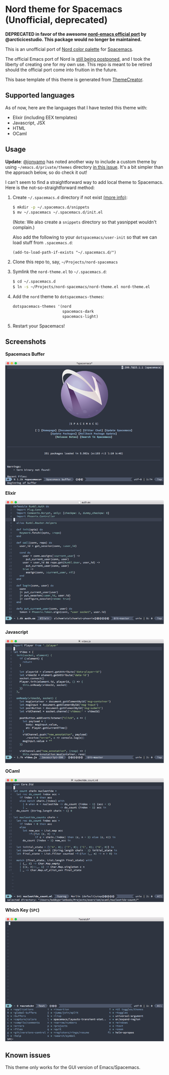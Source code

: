 # Nord theme for Spacemacs (Unofficial, deprecated)

**DEPRECATED in favor of the awesome [nord-emacs official port](https://github.com/arcticicestudio/nord-emacs) by @arcticicestudio. This package would no longer be maintained.**

This is an unofficial port of [Nord color palette](https://github.com/arcticicestudio/nord) for [Spacemacs](https://github.com/syl20bnr/spacemacs).

The official Emacs port of Nord is [still being postponed](https://github.com/arcticicestudio/nord/issues/6), and I took the liberty of creating one for my own use. This repo is meant to be retired should the official port come into fruition in the future.

This base template of this theme is generated from [ThemeCreator](https://github.com/mswift42/themecreator).

## Supported languages

As of now, here are the languages that I have tested this theme with:

* Elixir (including EEX templates)
* Javascript, JSX
* HTML
* OCaml

## Usage

**Update**: [@jonyamo](https://github.com/jonyamo) has noted another way to include a custom theme by using `~/emacs.d/private/themes` directory [in this issue](https://github.com/bobbypriambodo/nord-spacemacs/issues/1). It's a bit simpler than the approach below, so do check it out!

I can't seem to find a straightforward way to add local theme to Spacemacs. Here is the not-so-straightforward method:

1. Create `~/.spacemacs.d` directory if not exist [(more info)](https://github.com/syl20bnr/spacemacs/blob/b7e51d70aa3fb81df2da6dc16d9652a002ba5e6b/doc/DOCUMENTATION.org#alternative-dotdirectory):

    ```bash
    $ mkdir -p ~/.spacemacs.d/snippets
    $ mv ~/.spacemacs ~/.spacemacs.d/init.el
    ```

    (Note: We also create a `snippets` directory so that yasnippet wouldn't complain.)

    Also add the following to your `dotspacemacs/user-init` so that we can load stuff from `.spacemacs.d`:

    ```elisp
    (add-to-load-path-if-exists "~/.spacemacs.d/")
    ```

2. Clone this repo to, say, `~/Projects/nord-spacemacs`

3. Symlink the `nord-theme.el` to `~/.spacemacs.d`:

    ```bash
    $ cd ~/.spacemacs.d
    $ ln -s ~/Projects/nord-spacemacs/nord-theme.el nord-theme.el
    ```

4. Add the `nord` theme to `dotspacemacs-themes`:

    ```elisp
    dotspacemacs-themes '(nord
                          spacemacs-dark
                          spacemacs-light)
    ```

5. Restart your Spacemacs!

## Screenshots

**Spacemacs Buffer**

![Spacemacs Buffer](./images/01-spacemacs.png)

**Elixir**

![Elixir](./images/02-elixir.png)

**Javascript**

![Javascript](./images/03-javascript.png)

**OCaml**

![OCaml](./images/04-ocaml.png)

**Which Key (`SPC`)**

![Which Key](./images/05-which-key.png)

## Known issues

This theme only works for the GUI version of Emacs/Spacemacs.
